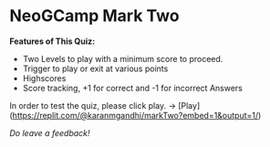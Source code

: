 # NeoGCamp Mark Two

**Features of This Quiz:**

- Two Levels to play with a minimum score to proceed.
- Trigger to play or exit at various points
- Highscores
- Score tracking, +1 for correct and -1 for incorrect Answers

 In order to test the quiz, please click play. -> [Play] (https://replit.com/@karanmgandhi/markTwo?embed=1&output=1/)

 
 *Do leave a feedback!*